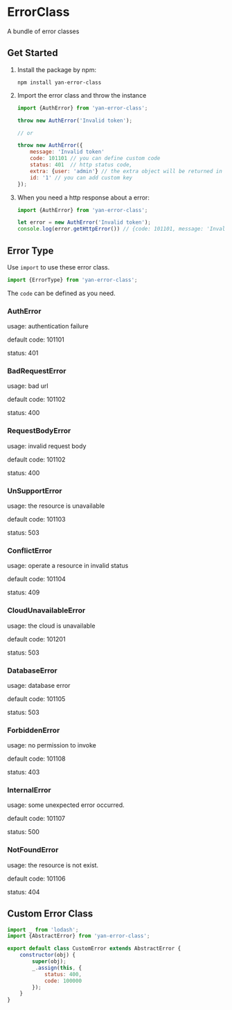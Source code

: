 # ErrorClass

A bundle of error classes

## Get Started

1. Install the package by npm:

    ```shell
    npm install yan-error-class
    ```
2. Import the error class and throw the instance
    
    ```javascript
    import {AuthError} from 'yan-error-class';
    
    throw new AuthError('Invalid token');

    // or
    
    throw new AuthError({
        message: 'Invalid token'
        code: 101101 // you can define custom code
        status: 401  // http status code,
        extra: {user: 'admin'} // the extra object will be returned in http response body
        id: '1' // you can add custom key
    });
    ```
3. When you need a http response about a error:
    
    ```javascript
    import {AuthError} from 'yan-error-class';
    
    let error = new AuthError('Invalid token');
    console.log(error.getHttpError()) // {code: 101101, message: 'Invalid token', extra: undefined}
    ```
    
## Error Type

Use `import` to use these error class.

```javascript
import {ErrorType} from 'yan-error-class';
```

The `code` can be defined as you need.

### AuthError

usage: authentication failure

default code: 101101

status: 401

### BadRequestError

usage: bad url

default code: 101102

status: 400

### RequestBodyError

usage: invalid request body

default code: 101102

status: 400

### UnSupportError

usage: the resource is unavailable

default code: 101103

status: 503

### ConflictError

usage: operate a resource in invalid status

default code: 101104

status: 409

### CloudUnavailableError

usage: the cloud is unavailable

default code: 101201

status: 503

### DatabaseError

usage: database error

default code: 101105

status: 503

### ForbiddenError

usage: no permission to invoke

default code: 101108

status: 403

### InternalError

usage: some unexpected error occurred.

default code: 101107

status: 500

### NotFoundError

usage: the resource is not exist.

default code: 101106

status: 404

## Custom Error Class

```javascript
import _ from 'lodash';
import {AbstractError} from 'yan-error-class';

export default class CustomError extends AbstractError {
    constructor(obj) {
        super(obj);
        _.assign(this, {
            status: 400,
            code: 100000
        });
    }
}
```







